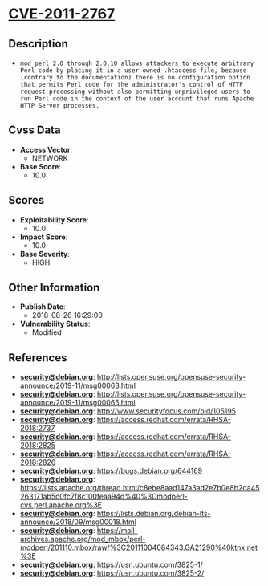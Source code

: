 
# [CVE-2011-2767](https://cve.mitre.org/cgi-bin/cvename.cgi?name=CVE-2011-2767)

## Description

- `mod_perl 2.0 through 2.0.10 allows attackers to execute arbitrary Perl code by placing it in a user-owned .htaccess file, because (contrary to the documentation) there is no configuration option that permits Perl code for the administrator's control of HTTP request processing without also permitting unprivileged users to run Perl code in the context of the user account that runs Apache HTTP Server processes.`

## Cvss Data

- **Access Vector**:
  - NETWORK
- **Base Score**:
  - 10.0

## Scores

- **Exploitability Score**:
  - 10.0
- **Impact Score**:
  - 10.0
- **Base Severity**:
  - HIGH

## Other Information

- **Publish Date**:
  - 2018-08-26 16:29:00
- **Vulnerability Status**:
  - Modified

## References

- **security@debian.org**: http://lists.opensuse.org/opensuse-security-announce/2019-11/msg00063.html
- **security@debian.org**: http://lists.opensuse.org/opensuse-security-announce/2019-11/msg00065.html
- **security@debian.org**: http://www.securityfocus.com/bid/105195
- **security@debian.org**: https://access.redhat.com/errata/RHSA-2018:2737
- **security@debian.org**: https://access.redhat.com/errata/RHSA-2018:2825
- **security@debian.org**: https://access.redhat.com/errata/RHSA-2018:2826
- **security@debian.org**: https://bugs.debian.org/644169
- **security@debian.org**: https://lists.apache.org/thread.html/c8ebe8aad147a3ad2e7b0e8b2da45263171ab5d0fc7f8c100feaa94d%40%3Cmodperl-cvs.perl.apache.org%3E
- **security@debian.org**: https://lists.debian.org/debian-lts-announce/2018/09/msg00018.html
- **security@debian.org**: https://mail-archives.apache.org/mod_mbox/perl-modperl/201110.mbox/raw/%3C20111004084343.GA21290%40ktnx.net%3E
- **security@debian.org**: https://usn.ubuntu.com/3825-1/
- **security@debian.org**: https://usn.ubuntu.com/3825-2/
